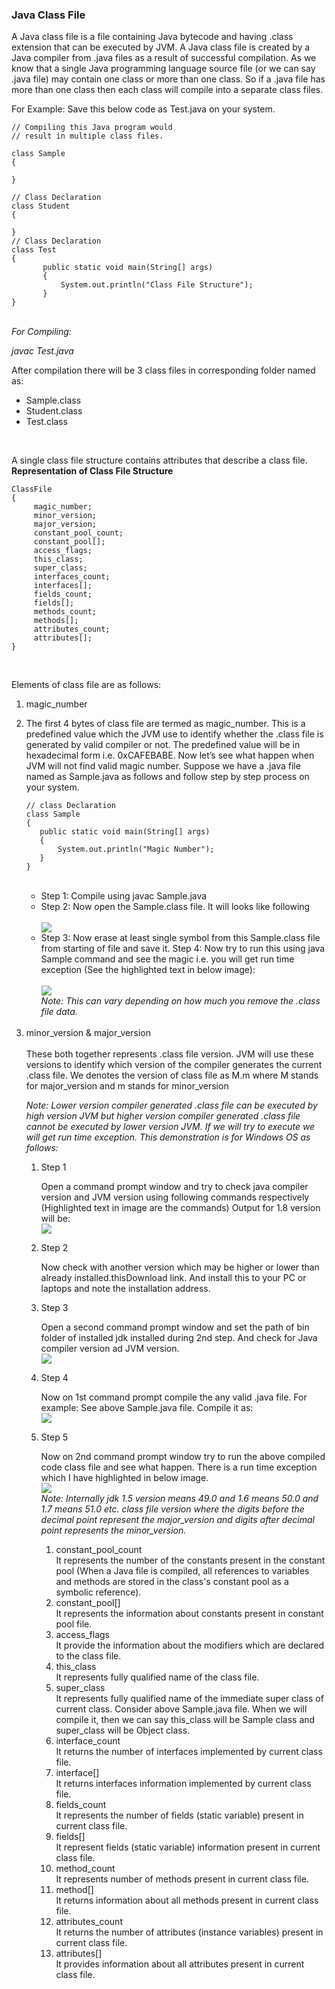 ### Java Class File

A Java class file is a file containing Java bytecode and having .class extension that can be executed by JVM. A Java class file is created by a Java compiler from .java files as a result of successful compilation. As we know that a single Java programming language source file (or we can say .java file) may contain one class or more than one class. So if a .java file has more than one class then each class will compile into a separate class files. <br>

For Example: Save this below code as Test.java on your system.<br>

```
// Compiling this Java program would
// result in multiple class files.

class Sample
{

}

// Class Declaration
class Student
{

}
// Class Declaration
class Test
{
       public static void main(String[] args)
       {
           System.out.println("Class File Structure");
       }
}
```

<br>
<em>For Compiling:

javac Test.java</em>
<br>

After compilation there will be 3 class files in corresponding folder named as:

<ul>
<li>Sample.class</li>
<li>Student.class</li>
<li>Test.class</li>
</ul>
<br>

A single class file structure contains attributes that describe a class file.
<br>
<b>Representation of Class File Structure</b>
<br>

```
ClassFile
{
     magic_number;
     minor_version;
     major_version;
     constant_pool_count;
     constant_pool[];
     access_flags;
     this_class;
     super_class;
     interfaces_count;
     interfaces[];
     fields_count;
     fields[];
     methods_count;
     methods[];
     attributes_count;
     attributes[];
}
```

<br>

Elements of class file are as follows:

<ol>
<li>magic_number<li>

The first 4 bytes of class file are termed as magic_number. This is a predefined value which the JVM use to identify whether the .class file is generated by valid compiler or not. The predefined value will be in hexadecimal form i.e. 0xCAFEBABE. Now let’s see what happen when JVM will not find valid magic number. Suppose we have a .java file named as Sample.java as follows and follow step by step process on your system.

```
// class Declaration
class Sample
{
   public static void main(String[] args)
   {
       System.out.println("Magic Number");
   }
}
```

<br>

<ul>
<li>Step 1: Compile using javac Sample.java</li>
<li>Step 2: Now open the Sample.class file. It will looks like following</li>
<br>
<img src = "./Sample.class-File.1.png">
<br>
<li>Step 3: Now erase at least single symbol from this Sample.class file from starting of file and save it. Step 4: Now try to run this using java Sample command and see the magic i.e. you will get run time exception (See the highlighted text in below image):</li>
<br>
<img src = "./Runtime-Exception-Due-to-Invalid-magic-number.2.png">
<br>
<em>Note: This can vary depending on how much you remove the .class file data.</em>
</ul>
<br>
<li>minor_version & major_version</li>
<br>
These both together represents .class file version. JVM will use these versions to identify which version of the compiler generates the current .class file. We denotes the version of class file as M.m where M stands for major_version and m stands for minor_version

<em>Note: Lower version compiler generated .class file can be executed by high version JVM but higher version compiler generated .class file cannot be executed by lower version JVM. If we will try to execute we will get run time exception. This demonstration is for Windows OS as follows: </em>
<br>

<ol>
<li>Step 1</li>

Open a command prompt window and try to check java compiler version and JVM version using following commands respectively (Highlighted text in image are the commands) Output for 1.8 version will be:
<br>
<img src = "./Java-Compiler-Version.3.png">
<br>

<li>Step 2</li>

Now check with another version which may be higher or lower than already installed.thisDownload link. And install this to your PC or laptops and note the installation address.<br>

 <li>Step 3</li>
 
Open a second command prompt window and set the path of bin folder of installed jdk installed during 2nd step. And check for Java compiler version ad JVM version.
<br>
<img src = "./Checking-Version-of-JDK-1.6.4.png">
<br>

<li>Step 4</li>

Now on 1st command prompt compile the any valid .java file. For example: See above Sample.java file. Compile it as:
<br>
<img src = "./Compiling-with-Compiler-Version-1.8.5.png">
<br>

<li>Step 5</li>

Now on 2nd command prompt window try to run the above compiled code class file and see what happen. There is a run time exception which I have highlighted in below image.
<br>
<img src = "./Runtime-Exception-Due-to-Invalid-major-and-minor-Version-of-class-file.6.png">
<br>
<em> Note: Internally jdk 1.5 version means 49.0 and 1.6 means 50.0 and 1.7 means 51.0 etc. class file version where the digits before the decimal point represent the major_version and digits after decimal point represents the minor_version.</em>

<ol>
<li>constant_pool_count</li>
It represents the number of the constants present in the constant pool (When a Java file is compiled, all references to variables and methods are stored in the class's constant pool as a symbolic reference).
<li>constant_pool[]</li>
It represents the information about constants present in constant pool file.
<li>access_flags</li>
It provide the information about the modifiers which are declared to the class file.
<li>this_class</li>
It represents fully qualified name of the class file.
<li>super_class</li>
It represents fully qualified name of the immediate super class of current class. Consider above Sample.java file. When we will compile it, then we can say this_class will be Sample class and super_class will be Object class.
<li>interface_count</li>
It returns the number of interfaces implemented by current class file.
<li>interface[]</li>
It returns interfaces information implemented by current class file.
<li>fields_count</li>
It represents the number of fields (static variable) present in current class file.
<li>fields[]</li>
It represent fields (static variable) information present in current class file.
<li>method_count</li>
It represents number of methods present in current class file.
<li>method[]</li>
It returns information about all methods present in current class file.
<li>attributes_count</li>
It returns the number of attributes (instance variables) present in current class file.
<li>attributes[]</li>
It provides information about all attributes present in current class file.

